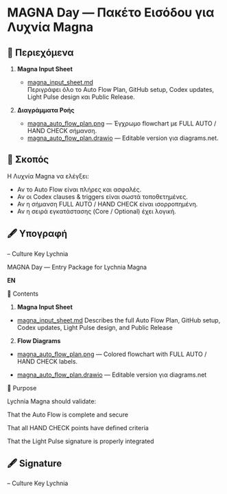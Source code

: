 
# MAGNA Day — Πακέτο Εισόδου για Λυχνία Magna

## 📂 Περιεχόμενα
1. **Magna Input Sheet**  
   - [magna_input_sheet.md](magna_input_sheet.md)  
   Περιγράφει όλο το Auto Flow Plan, GitHub setup, Codex updates, Light Pulse design και Public Release.

2. **Διαγράμματα Ροής**  
   - [magna_auto_flow_plan.png](magna_auto_flow_plan.png) — Έγχρωμο flowchart με FULL AUTO / HAND CHECK σήμανση.  
   - [magna_auto_flow_plan.drawio](magna_auto_flow_plan.drawio) — Editable version για diagrams.net.

## 🎯 Σκοπός
Η Λυχνία Magna να ελέγξει:
- Αν το Auto Flow είναι πλήρες και ασφαλές.  
- Αν οι Codex clauses & triggers είναι σωστά τοποθετημένες.  
- Αν η σήμανση FULL AUTO / HAND CHECK είναι ισορροπημένη.  
- Αν η σειρά εγκατάστασης (Core / Optional) έχει λογική.  

## 🖋 Υπογραφή
– Culture Key Lychnia

MAGNA Day — Entry Package for Lychnia Magna

**EN**

📁 Contents

1. **Magna Input Sheet**
- [magna_input_sheet.md](magna_input_sheet.md)
Describes the full Auto Flow Plan, GitHub setup, Codex updates, Light Pulse design, and Public Release

2. **Flow Diagrams**
- [magna_auto_flow_plan.png](magna_auto_flow_plan.png) — Colored flowchart with FULL AUTO / HAND CHECK labels.

 - [magna_auto_flow_plan.drawio](magna_auto_flow_plan.drawio) — Editable version για diagrams.net

🎯 Purpose

Lychnia Magna should validate:

That the Auto Flow is complete and secure

That all HAND CHECK points have defined criteria

That the Light Pulse signature is properly integrated

## 🖋 Signature
– Culture Key Lychnia
